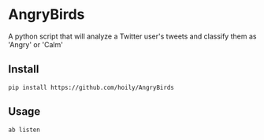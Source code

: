 # AngryBirds

A python script that will analyze a Twitter user's tweets and classify 
them as 'Angry' or 'Calm'

## Install

    pip install https://github.com/hoily/AngryBirds

## Usage
    ab listen
